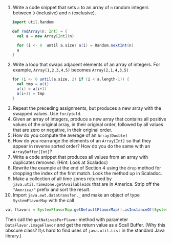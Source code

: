 1. Write a code snippet that sets `a` to an array of `n` random integers between `0` (inclusive) and `n` (exclusive).
 ```scala
    import util.Random

    def rndArray(n: Int) = {
      val a = new Array[Int](n)

      for (i <- 0  until a.size) a(i) = Random.nextInt(n)
      a
    }
```

2. Write a loop that swaps adjacent elements of an array of integers.  For example, `Array(1,2,3,4,5)` becomes `Array(2,1,4,3,5)`
 ```scala
    for (i <- 0 until(a.size, 2) if (i < a.length-1)) {
      val tmp = a(i)
      a(i) = a(i+1)
      a(i+1) = tmp
    }
```

3. Repeat the preceding assignments, but produces a new array with the swapped values.  Use `for/yield`.
4. Given an array of integers, produce a new array that contains all positive values of the original array, in their original order, followed by all values that are zero or negative, in their original order.
5. How do you compute the average of an `Array[Double]`
6. How do you rearrange the elements of an `Array[Int]` so that they appear in reverse sorted order?  How do you do the same with an `ArrayBuffer[Int]`?
7. Write a code snippet that produces all values from an array with duplicates removed.  (Hint: Look at Scaladoc)
8. Rewrite the example at the end of Section 4 using the `drop` method for dropping the index of the first match.  Look the method up in Scaladoc.
9. Make a collection of all time zones returned by `java.util.TimeZone.getAvailableIds` that are in America.  Strip off the `"America/"` prefix and sort the result.
10. Import `java.awt.datatransfer._` and make an object of type `SystemFlavorMap` with the call
 ```java
 val flavors = SystemFlavorMap.getDefaultFlavorMap().asInstanceOf[SystemFlavorMap]`
 ```
 
 Then call the `getNativesForFlavor` method with parameter `DataFlavor.imageFlavor` and get the return value as a Scall Buffer.  (Why this obscure class?  It;s hard to find uses of `java.util.List` in the standard Java library.)
